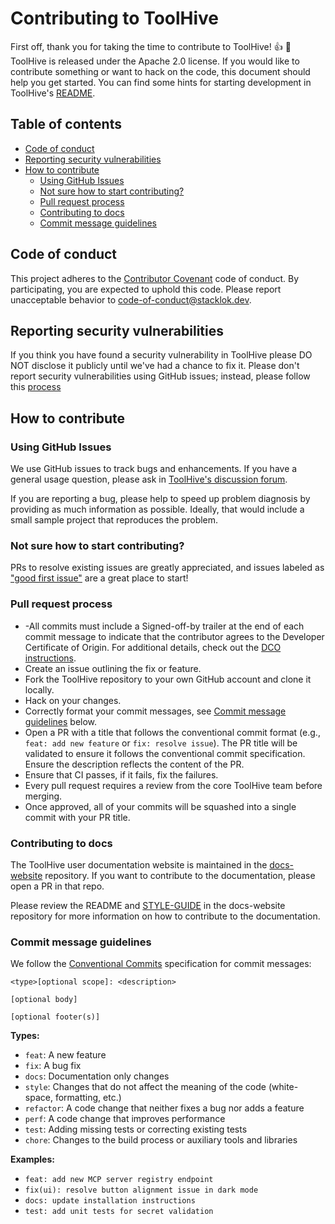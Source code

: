 # Contributing to ToolHive <!-- omit from toc -->

First off, thank you for taking the time to contribute to ToolHive! :+1: :tada:
ToolHive is released under the Apache 2.0 license. If you would like to
contribute something or want to hack on the code, this document should help you
get started. You can find some hints for starting development in ToolHive's
[README](https://github.com/stacklok/toolhive/blob/main/README.md).

## Table of contents <!-- omit from toc -->

- [Code of conduct](#code-of-conduct)
- [Reporting security vulnerabilities](#reporting-security-vulnerabilities)
- [How to contribute](#how-to-contribute)
  - [Using GitHub Issues](#using-github-issues)
  - [Not sure how to start contributing?](#not-sure-how-to-start-contributing)
  - [Pull request process](#pull-request-process)
  - [Contributing to docs](#contributing-to-docs)
  - [Commit message guidelines](#commit-message-guidelines)

## Code of conduct

This project adheres to the
[Contributor Covenant](./CODE_OF_CONDUCT.md)
code of conduct. By participating, you are expected to uphold this code. Please
report unacceptable behavior to
[code-of-conduct@stacklok.dev](mailto:code-of-conduct@stacklok.dev).

## Reporting security vulnerabilities

If you think you have found a security vulnerability in ToolHive please DO NOT
disclose it publicly until we've had a chance to fix it. Please don't report
security vulnerabilities using GitHub issues; instead, please follow this
[process](./SECURITY.MD)

## How to contribute

### Using GitHub Issues

We use GitHub issues to track bugs and enhancements. If you have a general usage
question, please ask in
[ToolHive's discussion forum](https://discord.gg/stacklok).

If you are reporting a bug, please help to speed up problem diagnosis by
providing as much information as possible. Ideally, that would include a small
sample project that reproduces the problem.

### Not sure how to start contributing?

PRs to resolve existing issues are greatly appreciated, and issues labeled as
["good first issue"](https://github.com/StacklokLabs/toolhive-studio/issues?q=is%3Aopen+is%3Aissue+label%3A%22good+first+issue%22)
are a great place to start!

### Pull request process

- -All commits must include a Signed-off-by trailer at the end of each commit
  message to indicate that the contributor agrees to the Developer Certificate
  of Origin. For additional details, check out the [DCO instructions](./DCO.md).
- Create an issue outlining the fix or feature.
- Fork the ToolHive repository to your own GitHub account and clone it locally.
- Hack on your changes.
- Correctly format your commit messages, see
  [Commit message guidelines](#commit-message-guidelines) below.
- Open a PR with a title that follows the conventional commit format (e.g.,
  `feat: add new feature` or `fix: resolve issue`). The PR title will be
  validated to ensure it follows the conventional commit specification. Ensure
  the description reflects the content of the PR.
- Ensure that CI passes, if it fails, fix the failures.
- Every pull request requires a review from the core ToolHive team before
  merging.
- Once approved, all of your commits will be squashed into a single commit with
  your PR title.

### Contributing to docs

The ToolHive user documentation website is maintained in the
[docs-website](https://github.com/stacklok/docs-website) repository. If you want
to contribute to the documentation, please open a PR in that repo.

Please review the README and
[STYLE-GUIDE](https://github.com/stacklok/docs-website/blob/main/STYLE-GUIDE.md)
in the docs-website repository for more information on how to contribute to the
documentation.

### Commit message guidelines

We follow the [Conventional Commits](https://www.conventionalcommits.org/) specification for commit messages:

```
<type>[optional scope]: <description>

[optional body]

[optional footer(s)]
```

**Types:**

- `feat`: A new feature
- `fix`: A bug fix
- `docs`: Documentation only changes
- `style`: Changes that do not affect the meaning of the code (white-space, formatting, etc.)
- `refactor`: A code change that neither fixes a bug nor adds a feature
- `perf`: A code change that improves performance
- `test`: Adding missing tests or correcting existing tests
- `chore`: Changes to the build process or auxiliary tools and libraries

**Examples:**

- `feat: add new MCP server registry endpoint`
- `fix(ui): resolve button alignment issue in dark mode`
- `docs: update installation instructions`
- `test: add unit tests for secret validation`
